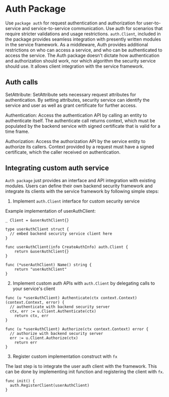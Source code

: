 # Auth Package

Use `package auth` for request authentication and authorization for user-to-service
and service-to-service communication. Use auth for scenarios that require stricter
validations and usage restrictions. `auth.Client`, included in the package provides seamless
integration with presently written modules in the service framework. As a middleware, Auth
provides additional restrictions on who can access a service, and who can be
authenticated to access the service.
The Auth package doesn't dictate how authentication and authorization should work, nor which
algorithm the security service should use. It allows client integration with the service framework.

## Auth calls
SetAttribute:
SetAttribute sets necessary request attributes for authentication. By setting attributes, security service can
identify the service and user as well as grant certificate for further access.

Authentication:
Access the authentication API by calling an entity to authenticate itself. The authenticate call
returns context, which must be populated by the backend service with signed certificate that is valid for a time frame.

Authorization:
Access the authorization API by the service entity to authorize its callers. Context provided by a
request must have a signed certificate, which the caller received on authentication.

## Integrating custom auth service
`Auth package` just provides an interface and API integration with existing modules. Users can define
their own backend security framework and integrate its clients with the service framework by following simple steps:

1. Implement `auth.Client` interface for custom security service

Example implementation of userAuthClient:
```
_ Client = &userAuthClient{}

type userAuthClient struct {
  // embed backend security service client here
}

func userAuthClient(info CreateAuthInfo) auth.Client {
	return &userAuthClient{}
}

func (*userAuthClient) Name() string {
	return "userAuthClient"
}
```

2. Implement custom auth APIs with `auth.Client` by delegating calls to your service's client

```
func (u *userAuthClient) Authenticate(ctx context.Context) (context.Context, error) {
  // authenticate with backend security server
  ctx, err := u.Client.Authenticate(ctx)
	return ctx, err
}

func (u *userAuthClient) Authorize(ctx context.Context) error {
  // authorize with backend security server
  err := u.Client.Authorize(ctx)
	return err
}
```

3. Register custom implementation construct with `fx`

The last step is to integrate the user auth client with the framework. This can be done by implementing init
function and registering the client with `fx`.
```
func init() {
  auth.RegisterClient(userAuthClient)
}
```
